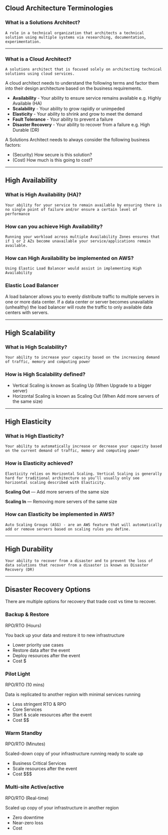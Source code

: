 ## Cloud Architecture Terminologies

### What is a Solutions Architect?

    A role in a technical organization that architects a technical solution using multiple systems via researching, documentation, experimentation.

----

### What is a Cloud Architect?

    A solutions architect that is focused solely on architecting technical solutions using cloud services.

A cloud architect needs to understand the following terms and factor them into their design architecture based on the business requirements.

* **Availability** - Your ability to ensure service remains available e.g. Highly Available (HA)
* **Scalability** - Your ability to grow rapidly or unimpeded
* **Elasticity** - Your ability to shrink and grow to meet the demand
* **Fault Tolerance** - Your ability to prevent a failure
* **Disaster Recovery** - Your ability to recover from a failure e.g. High Durable (DR) 

A Solutions Architect needs to always consider the following business factors:

* (Security) How secure is this solution?
* (Cost) How much is this going to cost? 

----

## High Availability  

### What is High Availability (HA)?

    Your ability for your service to remain available by ensuring there is no single point of failure and/or ensure a certain level of performance
    
### How can you achieve High Availability?

    Running your workload across multiple Availability Zones ensures that if 1 or 2 AZs become unavailable your service/applications remain available.

### How can High Availability be implemented on AWS?

    Using Elastic Load Balancer would assist in implementing High Availability

### Elastic Load Balancer

A load balancer allows you to evenly distribute traffic to multiple servers in one or more data center. If a data center or server becomes unavailable (unhealthy) the load balancer will route the traffic to only available data centers with servers.​

----

## High Scalability

### What is High Scalability?

    Your ability to increase your capacity based on the increasing demand of traffic, memory and computing power

### How is High Scalability defined?

* Vertical Scaling is known as Scaling Up (When Upgrade to a bigger server)
* Horizontal Scaling is known as Scaling Out (When Add more servers of the same size) 

----

## High Elasticity

### What is High Elasticity?

    Your ability to automatically increase or decrease your capacity based on the current demand of traffic, memory and computing power

### How is Elasticity achieved?

    Elasticity relies on Horizontal Scaling. Vertical Scaling is generally hard for traditional architecture so you’ll usually only see horizontal scaling described with Elasticity.

**Scaling Out** — Add more servers of the same size

**Scaling In** — Removing more servers of the same size

### How can Elasticity be implemented in AWS?

    Auto Scaling Groups (ASG) - are an AWS feature that will automatically add or remove servers based on scaling rules you define.

----

## High Durability

    Your ability to recover from a disaster and to prevent the loss of data solutions that recover from a disaster is known as Disaster Recovery (DR)

----

## Disaster Recovery Options

There are multiple options for recovery that trade cost vs time to recover.

### Backup & Restore

RPO/RTO (Hours)

You back up your data and restore it to new infrastructure

* Lower priority use cases
* Restore data after the event
* Deploy resources after the event
* Cost $ 

### Pilot Light

RPO/RTO (10 mins)

Data is replicated to another region with minimal services running

* Less stringent RTO & RPO
* Core Services
* Start & scale resources after the event
* Cost $$ 

### Warm Standby

RPO/RTO (Minutes)

Scaled-down copy of your infrastructure running ready to scale up

* Business Critical Services
* Scale resources after the event
* Cost $$$ 

### Multi-site Active/active

RPO/RTO (Real-time)

Scaled up copy of your infrastructure in another region

* Zero downtime
* Near-zero loss
* Cost $$$$ 

